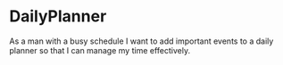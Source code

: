 # DailyPlanner
As a man with a busy schedule I want to add important events to a daily planner so that I can manage my time effectively.
